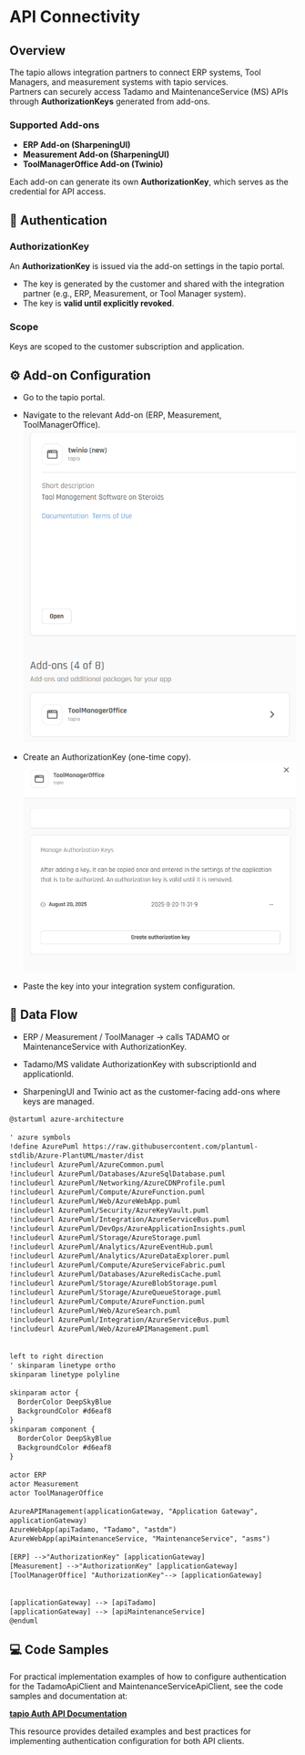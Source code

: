 # API Connectivity

## Overview
The tapio allows integration partners to connect ERP systems, Tool Managers, and measurement systems with tapio services.  
Partners can securely access Tadamo and MaintenanceService (MS) APIs through **AuthorizationKeys** generated from add-ons.

### Supported Add-ons
- **ERP Add-on (SharpeningUI)**  
- **Measurement Add-on (SharpeningUI)**  
- **ToolManagerOffice Add-on (Twinio)**  

Each add-on can generate its own **AuthorizationKey**, which serves as the credential for API access.

## 🔑 Authentication

### AuthorizationKey

An **AuthorizationKey** is issued via the add-on settings in the tapio portal.  
- The key is generated by the customer and shared with the integration partner (e.g., ERP, Measurement, or Tool Manager system).
- The key is **valid until explicitly revoked**.

### Scope

Keys are scoped to the customer subscription and application.

## ⚙️ Add-on Configuration

- Go to the tapio portal.

- Navigate to the relevant Add-on (ERP, Measurement, ToolManagerOffice).
![Choose Add-on](./assets/choose-addon.png)

- Create an AuthorizationKey (one-time copy).
![Create key](./assets/create-key.png)

- Paste the key into your integration system configuration.

## 🔄 Data Flow

- ERP / Measurement / ToolManager → calls TADAMO or MaintenanceService with AuthorizationKey.

- Tadamo/MS validate AuthorizationKey with subscriptionId and applicationId.

- SharpeningUI and Twinio act as the customer-facing add-ons where keys are managed.

```plantuml
@startuml azure-architecture

' azure symbols
!define AzurePuml https://raw.githubusercontent.com/plantuml-stdlib/Azure-PlantUML/master/dist
!includeurl AzurePuml/AzureCommon.puml
!includeurl AzurePuml/Databases/AzureSqlDatabase.puml
!includeurl AzurePuml/Networking/AzureCDNProfile.puml
!includeurl AzurePuml/Compute/AzureFunction.puml
!includeurl AzurePuml/Web/AzureWebApp.puml
!includeurl AzurePuml/Security/AzureKeyVault.puml
!includeurl AzurePuml/Integration/AzureServiceBus.puml
!includeurl AzurePuml/DevOps/AzureApplicationInsights.puml
!includeurl AzurePuml/Storage/AzureStorage.puml
!includeurl AzurePuml/Analytics/AzureEventHub.puml
!includeurl AzurePuml/Analytics/AzureDataExplorer.puml
!includeurl AzurePuml/Compute/AzureServiceFabric.puml
!includeurl AzurePuml/Databases/AzureRedisCache.puml
!includeurl AzurePuml/Storage/AzureBlobStorage.puml
!includeurl AzurePuml/Storage/AzureQueueStorage.puml
!includeurl AzurePuml/Compute/AzureFunction.puml
!includeurl AzurePuml/Web/AzureSearch.puml
!includeurl AzurePuml/Integration/AzureServiceBus.puml
!includeurl AzurePuml/Web/AzureAPIManagement.puml


left to right direction
' skinparam linetype ortho
skinparam linetype polyline

skinparam actor {
  BorderColor DeepSkyBlue
  BackgroundColor #d6eaf8
}
skinparam component {
  BorderColor DeepSkyBlue
  BackgroundColor #d6eaf8
}

actor ERP
actor Measurement
actor ToolManagerOffice

AzureAPIManagement(applicationGateway, "Application Gateway", applicationGateway)
AzureWebApp(apiTadamo, "Tadamo", "astdm")
AzureWebApp(apiMaintenanceService, "MaintenanceService", "asms")

[ERP] -->"AuthorizationKey" [applicationGateway]
[Measurement] -->"AuthorizationKey" [applicationGateway]
[ToolManagerOffice] "AuthorizationKey"--> [applicationGateway]


[applicationGateway] --> [apiTadamo]
[applicationGateway] --> [apiMaintenanceService]
@enduml
```

## 💻 Code Samples

For practical implementation examples of how to configure authentication for the TadamoApiClient and MaintenanceServiceApiClient, see the code samples and documentation at:

**[tapio Auth API Documentation](https://tapioone.github.io/tapio-auth-api/)**

This resource provides detailed examples and best practices for implementing authentication configuration for both API clients.